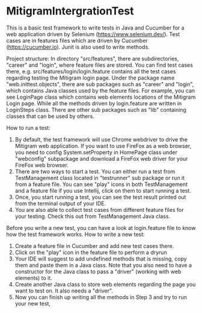 # MitigramIntergrationTest
This is a basic test framework to write tests in Java and Cucumber for a web application driven by Selenium (https://www.selenium.dev/). 
Test cases are in features files which are driven by Cucumber (https://cucumber.io).
Junit is also used to write methods.

Project structure:
In directory "src/features", there are subdirectories, "career" and "login", where feature files are stored. 
You can find test cases there, e.g. src/features/login/login.feature contains all the test cases regarding testing the Mitigram login page.
Under the package name "web.inittest.objects", there are sub packages such as "career" and "login", which contains Java classes used by the feature files.
For example, you can see LoginPage class which contains web elements locations of the Mitigram Login page. While all the methods driven by login.feature are written
in LoginSteps class.
There are other sub packages such as "lib" containing classes that can be used by others.

How to run a test:
1. By default, the test framework will use Chrome webdriver to drive the Mitigram web application. If you want to use FireFox as a web browser, you need to config System.setProperty in HomePage class
   under "webconfig" subpackage and download a FireFox web driver for your FireFox web browser.
2. There are two ways to start a test. You can either run a test from TestManagement class located in "testrunner" sub package or run it from a feature file. 
   You can see "play" icons in both TestManagement and a feature file if you use Intellij, click on them to start running a test.
3. Once, you start running a test, you can see the test result printed out from the terminal output of your IDE.
4. You are also able to collect test cases from different feature files for your testing. Check this out from TestManagement Java class.

Before you write a new test, you can have a look at login.feature file to know how the test framework works.
How to write a new test:
1. Create a feature file in Cucumber and add new test cases there.
2. Click on the "play" icon in the feature file to perform a dryrun
3. Your IDE will suggest to add undefined methods that is missing, copy them and paste them in a Java class.
   Note that you also need to have a constructor for the Java class to pass a "driver" (working with web elements) to it.
4. Create another Java class to store web elements regarding the page you want to test on. It also needs a "driver".
5. Now you can finish up writing all the methods in Step 3 and try to run your new test,


